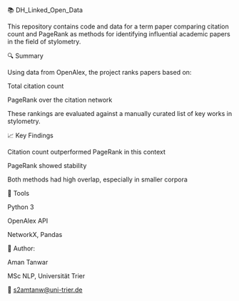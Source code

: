 📚 DH_Linked_Open_Data

This repository contains code and data for a term paper comparing citation count and PageRank as methods for identifying influential academic papers in the field of stylometry.

🔍 Summary

Using data from OpenAlex, the project ranks papers based on:

Total citation count

PageRank over the citation network

These rankings are evaluated against a manually curated list of key works in stylometry.


📈 Key Findings

Citation count outperformed PageRank in this context

PageRank showed stability 

Both methods had high overlap, especially in smaller corpora

📌 Tools

Python 3

OpenAlex API

NetworkX, Pandas

📄 Author: 

Aman Tanwar

MSc NLP, Universität Trier

📧 s2amtanw@uni-trier.de

